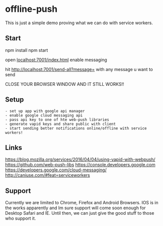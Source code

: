 # offline-push
This is just a simple demo proving what we can do with service workers.


## Start

npm install
npm start

open <localhost:7001/index.html>
enable messaging

hit <http://localhost:7001/send-all?message=>
with any message u want to send

CLOSE YOUR BROWSER WINDOW AND IT STILL WORKS!!

## Setup

	- set up app with google api manager
	- enable google cloud messaging api
	- pass api key to one of hte web-push libraries
	- generate vapid keys and share public with client
	- start sending better notifications online/offline with service workers!

## Links 

https://blog.mozilla.org/services/2016/04/04/using-vapid-with-webpush/
https://github.com/web-push-libs
https://console.developers.google.com
https://developers.google.com/cloud-messaging/
http://caniuse.com/#feat=serviceworkers

## Support
Currently we are limited to Chrome, Firefox and Android Browsers. IOS is in the works apparently and Im sure support will come soon enough for Desktop Safari and IE. Until then, we can just give the good stuff to those who support it. 